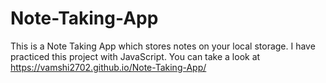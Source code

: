 # Note-Taking-App
This is a Note Taking App which stores notes on your local storage. I have practiced this project with JavaScript. You can take a look at https://vamshi2702.github.io/Note-Taking-App/
